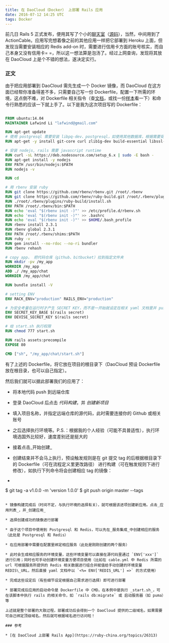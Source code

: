 ```yaml
---
title: 在 DaoCloud（Docker） 上部署 Rails 应用
date: 2016-07-12 14:25 UTC
tags: Docker
---
```


前几日 Rails 5 正式发布，便用其写了个小的[聊天室](http://lafwind-chat.daoapp.io/)（[源码](https://github.com/lafwind/chat)），当然，中间用到了 ActionCable。应用写完想着像之前的其他应用一样把它部署到 Heroku 上面，但发现当需要安装相应的 Redis add-on 时，需要进行信用卡方面的账号核实，而自己本身又没有信用卡= =，所以这一想法算是泡汤了。经过上网查询，发现将其放在 DaoCloud 上是个不错的想法，遂决定实行。

### 正文

由于把应用部署到 DaoCloud 需先生成一个 Docker 镜像，而 DaoCloud 在这方面已经帮你准备得差不多，只需要自己写一份 Dockerfile，配置一下所需的环境，这点倒不难，对 Dockerfile 相关指令（查[文档](https://docs.docker.com/engine/reference/builder/)，或找一份[样本](https://github.com/lafwind/chat/blob/master/Dockerfile)看一下）和命令行熟悉的应该一下就上手了。以下是我为这次项目写的 Dockerfile：

```Dockerfile

FROM ubuntu:14.04
MAINTAINER Lafwind Li "lafwind@gmail.com"

RUN apt-get update
# 使用 postgresql 需要安装 libpq-dev、postgresql，如使用其他数据库，根据需要安装其他库
RUN apt-get -y install git-core curl zlib1g-dev build-essential libssl-dev libreadline-dev libyaml-dev libsqlite3-dev sqlite3 libxml2-dev libxslt1-dev libcurl4-openssl-dev python-software-properties libffi-dev libpq-dev postgresql

# 安装 nodejs, rails 需要 javascript runtime
RUN curl -sL https://deb.nodesource.com/setup_6.x | sudo -E bash -
RUN apt-get install -y nodejs
ENV PATH /usr/bin/nodejs:$PATH
RUN nodejs -v

RUN cd

# 用 rbenv 安装 ruby
RUN git clone https://github.com/rbenv/rbenv.git /root/.rbenv
RUN git clone https://github.com/rbenv/ruby-build.git /root/.rbenv/plugins/ruby-build
RUN ./root/.rbenv/plugins/ruby-build/install.sh
ENV PATH /root/.rbenv/bin:$PATH
RUN echo 'eval "$(rbenv init -)"' >> /etc/profile.d/rbenv.sh
RUN echo 'eval "$(rbenv init -)"' >> .bashrc
RUN echo 'eval "$(rbenv init -)"' >> $HOME/.bash_profile
RUN rbenv install 2.3.1
RUN rbenv global 2.3.1
ENV PATH /root/.rbenv/shims:$PATH
RUN ruby -v
RUN gem install --no-rdoc --no-ri bundler
RUN rbenv rehash

# copy app， 把代码仓库（github、bitbucket）拉到指定文件夹
RUN mkdir -pv /my_app
WORKDIR /my_app
ADD ./ /my_app/chat
WORKDIR /my_app/chat

RUN bundle install -V

# setting ENV
ENV RACK_ENV="production" RAILS_ENV="production"

# 为安全考量在运行时才产生 SECRET KEY，而不是一开始就设定在相关 yaml 文档里并 push 到公开仓库（本人在 github 上只有公开仓库= =）
ENV SECRET_KEY_BASE $(rails secret)
ENV DEVISE_SECRET_KEY $(rails secret)

# 给 start.sh 执行权限
RUN chmod 777 start.sh

RUN rails assets:precompile
EXPOSE 80

CMD ["sh", "/my_app/chat/start.sh"]
```

有了上述的 Dockerfile，将它放在项目的根目录下（DaoCloud 预设 Dockerfile 放在根目录，也可以自己指定）。

然后我们就可以据此部署我们的应用了：

* 将本地代码 push 到远端仓库

* 登录 DaoCloud 后点击 _代码构建_，并 _创建新项目_

* 填入项目名称，并指定远端仓库的源代码，此时需要连接你的 Github 或相关账号

* 之后选择执行环境等。P.S.：根据我的个人经验（可能不具普适性），执行环境选国外比较好，速度差别还是挺大的

* 接着点击_开始创建_

* 创建结束并不会马上执行，预设触发规则是在 git 提交 tag 的后根据根目录下的 Dockerfile（可在流程定义里更改路径） 进行构建（可在触发规则下进行修改），如执行下列命令将会创建相应 tag 的镜像：

* ```shell
$ git tag -a v1.0.0 -m 'version 1.0.0'
$ git push origin master --tags
```

* 镜像构建完成后（时间不定，与执行环境的选择有关），就可根据该进项创建新应用。点击_应用列表_，并_创建应用_

* 选择创建成功的镜像进行部署

* 由于这个项目中使用到 Postgresql 和 Redis，可以先在_服务集成_中创建相应的服务（此处是 Postgresql 和 Redis）

* 在应用部署中需要在配置里绑定相应服务（此处是刚刚创建的两个服务）

* 此时会生成相应服务的环境变量，这些环境变量可以直接在源代码里通过 `ENV['xxx']` 进行引用；同时也可手动创建环境变量方便项目使用（比如在 cable.yml 中 Redis 所需的 url 可根据服务所提供的 Redis 相关数据进行组合并赋值给手动创建的环境变量
REDIS\_URL，然后直接 yaml 文档中以 `<%= ENV['REDIS_URL'] =>` 的方式使用）

* 完成这些设定后（有些细节设定根据自己需求进行选择）即可进行部署

* 部署完成后应用的启动命令是 Dockerfile 中 CMD，在本例中是执行 _start.sh_，可在该脚本中执行 rails 的相关命令，如 `rails db:migrate` 或 启动服务器（如 puma）等

上述就是整个部署的大致过程，部署成功后会得到一个 DaoCloud 提供的二级域名，如果需要可自己绑定顶级域名，然后就可根据域名进行访问啦！

### 参考

* [在 DaoCloud 上部署 Rails App](https://ruby-china.org/topics/26313)
